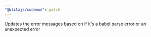 ```yaml
---
"@blitzjs/codemod": patch
---
```

Updates the error messages based on if it's a babel parse error or an unexpected error
